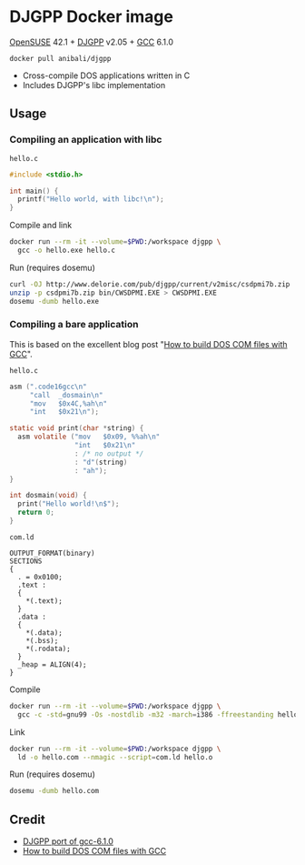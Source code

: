 # DJGPP Docker image

[OpenSUSE](https://www.opensuse.org/) 42.1 +
[DJGPP](http://www.delorie.com/djgpp/) v2.05  +
[GCC](https://gcc.gnu.org/) 6.1.0

`docker pull anibali/djgpp`

* Cross-compile DOS applications written in C
* Includes DJGPP's libc implementation

## Usage

### Compiling an application with libc

`hello.c`

```c
#include <stdio.h>

int main() {
  printf("Hello world, with libc!\n");
}
```

Compile and link

```bash
docker run --rm -it --volume=$PWD:/workspace djgpp \
  gcc -o hello.exe hello.c
```

Run (requires dosemu)

```bash
curl -OJ http://www.delorie.com/pub/djgpp/current/v2misc/csdpmi7b.zip
unzip -p csdpmi7b.zip bin/CWSDPMI.EXE > CWSDPMI.EXE
dosemu -dumb hello.exe
```

### Compiling a bare application

This is based on the excellent blog post
"[How to build DOS COM files with GCC](http://nullprogram.com/blog/2014/12/09/)".

`hello.c`

```c
asm (".code16gcc\n"
     "call  _dosmain\n"
     "mov   $0x4C,%ah\n"
     "int   $0x21\n");

static void print(char *string) {
  asm volatile ("mov   $0x09, %%ah\n"
                "int   $0x21\n"
                : /* no output */
                : "d"(string)
                : "ah");
}

int dosmain(void) {
  print("Hello world!\n$");
  return 0;
}
```

`com.ld`

```ld
OUTPUT_FORMAT(binary)
SECTIONS
{
  . = 0x0100;
  .text :
  {
    *(.text);
  }
  .data :
  {
    *(.data);
    *(.bss);
    *(.rodata);
  }
  _heap = ALIGN(4);
}
```

Compile

```bash
docker run --rm -it --volume=$PWD:/workspace djgpp \
  gcc -c -std=gnu99 -Os -nostdlib -m32 -march=i386 -ffreestanding hello.c
```

Link

```bash
docker run --rm -it --volume=$PWD:/workspace djgpp \
  ld -o hello.com --nmagic --script=com.ld hello.o
```

Run (requires dosemu)

```bash
dosemu -dumb hello.com
```

## Credit

* [DJGPP port of gcc-6.1.0](https://virtuallyfun.superglobalmegacorp.com/2016/05/05/announce-djgpp-port-of-gcc-6-1-0/)
* [How to build DOS COM files with GCC](http://nullprogram.com/blog/2014/12/09/)
